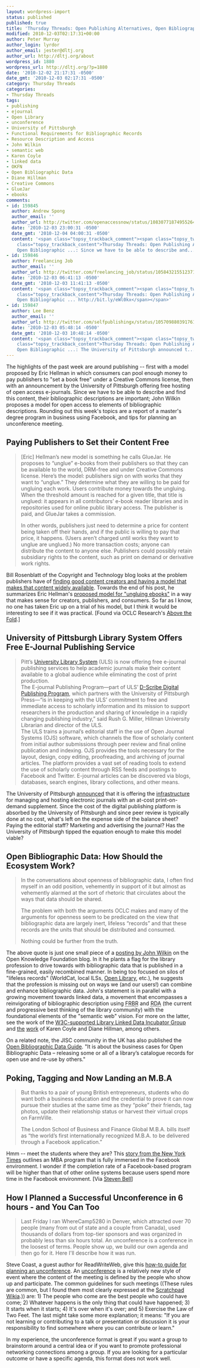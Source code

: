 ```yaml
---
layout: wordpress-import
status: published
published: true
title: 'Thursday Threads: Open Publishing Alternatives, Open Bibliographic Data, Earn an MBA in Facebook, Unconference Planning'
modified: 2010-12-03T02:17:31+00:00
author: Peter Murray
author_login: lyrdor
author_email: jester@dltj.org
author_url: http://dltj.org/about
wordpress_id: 1880
wordpress_url: http://dltj.org/?p=1880
date: '2010-12-02 21:17:31 -0500'
date_gmt: '2010-12-03 02:17:31 -0500'
category: Thursday Threads
categories:
- Thursday Threads
tags:
- publishing
- ejournal
- Open Library
- unconference
- University of Pittsburgh
- Functional Requirements for Bibliographic Records
- Resource Description and Access
- John Wilkin
- semantic web
- Karen Coyle
- linked data
- OKFN
- Open Bibliographic Data
- Diane Hillman
- Creative Commons
- GlueJar
- ebooks
comments:
- id: 159845
  author: Andrew Spong
  author_email: ''
  author_url: http://twitter.com/openaccessnow/status/10830771874955264
  date: '2010-12-03 23:00:31 -0500'
  date_gmt: '2010-12-04 04:00:31 -0500'
  content: '<span class="topsy_trackback_comment"><span class="topsy_twitter_username"><span
    class="topsy_trackback_content">Thursday Threads: Open Publishing Alternatives,
    Open Bibliographic ...: Since we have to be able to describe and... http://bit.ly/eZCmGe</span></span>'
- id: 159846
  author: Freelancing Job
  author_email: ''
  author_url: http://twitter.com/freelancing_job/status/10584321551237120
  date: '2010-12-03 06:41:13 -0500'
  date_gmt: '2010-12-03 11:41:13 -0500'
  content: '<span class="topsy_trackback_comment"><span class="topsy_twitter_username"><span
    class="topsy_trackback_content">Thursday Threads: Open Publishing Alternatives,
    Open Bibliographic ... http://bit.ly/eWl0kx</span></span>'
- id: 159847
  author: Lee Benz
  author_email: ''
  author_url: http://twitter.com/selfpublishingx/status/10570988039176192
  date: '2010-12-03 05:48:14 -0500'
  date_gmt: '2010-12-03 10:48:14 -0500'
  content: '<span class="topsy_trackback_comment"><span class="topsy_twitter_username"><span
    class="topsy_trackback_content">Thursday Threads: Open Publishing Alternatives,
    Open Bibliographic ...: The University of Pittsburgh announced t... http://bit.ly/eAl25E</span></span>'
---
```

<p>The highlights of the past week are around publishing -- first with a model proposed by Eric Hellman in which consumers can pool enough money to pay publishers to "set a book free" under a Creative Commons license, then with an announcement by the University of Pittsburgh offering free hosting of open access e-journals.  Since we have to be able to describe and find this content, their bibliographic descriptions are important; John Wilkin proposes a model for open access to elements of bibliographic descriptions.  Rounding out this week's topics are a report of a master's degree program in business using Facebook, and tips for planning an unconference meeting.</p>
<h2><a name="paying_publishers">Paying Publishers to Set their Content Free</a></h2>
<blockquote><p>[Eric] Hellman&rsquo;s new model is something he calls GlueJar.  He proposes to &ldquo;unglue&rdquo; e-books from their publishers so that they can be available to the world, DRM-free and under Creative Commons license.  Here&rsquo;s the model: publishers sign on with works that they want to &ldquo;unglue.&rdquo;  They determine what they are willing to be paid for ungluing each work.  Users contribute money towards the ungluing.  When the threshold amount is reached for a given title, that title is unglued: it appears in all contributors&rsquo; e-book reader libraries and in repositories used for online public library access.  The publisher is paid, and GlueJar takes a commission.</p>
<p>In other words, publishers just need to determine a price for content being taken off their hands, and if the public is willing to pay that price, it happens.  (Users aren&rsquo;t charged until works they want to unglue are unglued.)  No more transaction costs; anyone can distribute the content to anyone else.  Publishers could possibly retain subsidiary rights to the content, such as print on demand or derivative work rights.</p></blockquote>
<p>Bill Rosenblatt of the Copyright and Technology blog looks at the problem publishers have of <a href="http://copyrightandtechnology.com/2010/11/09/paying-publishers-to-set-their-content-free/" title="Paying Publishers to Set their Content Free | Copyright and Technology">finding good content creators and having a model that makes that content widely available</a>.  Towards the end of his post, he summarizes Eric Hellman's <a href="http://go-to-hellman.blogspot.com/2010/10/business-idea-4-ungluing-ebooks.html" title="Business Idea #4: Ungluing eBooks | Go To Hellman">proposed model for "ungluing ebooks"</a> in a way that makes sense for creators, publishers, and consumers.  So far as I know, no one has taken Eric up on a trial of his model, but I think it would be interesting to see if it was practical.  [Found via OCLC Research's <a href="http://www.oclc.org/research/publications/newsletters/abovethefold/2010-11-24.htm" title="OCLC's Above the Fold - November 24, 2010">Above the Fold</a>.]</p>
<h2><a name="upitt_ejournal_hosting">University of Pittsburgh Library System Offers Free E-Journal Publishing Service</a></h2>
<blockquote><p>Pitt&rsquo;s <a href="http://www.library.pitt.edu/" title="University of Pittsburgh Library System">University Library System</a> (ULS) is now offering free e-journal publishing services to help academic journals make their content available to a global audience while eliminating the cost of print production.&nbsp;<br />
The E-journal Publishing Program&mdash;part of ULS&rsquo; <a href="http://www.library.pitt.edu/dscribe/" title="University of Pittsburgh D-Scribe Digital Publishing Program">D-Scribe Digital Publishing Program</a>, which partners with the University of Pittsburgh Press&mdash;&ldquo;is in keeping with the ULS&rsquo; commitment to free and immediate access to scholarly information and its mission to support researchers in the production and sharing of knowledge in a rapidly changing publishing industry,&rdquo; said Rush G. Miller, Hillman University Librarian and director of the ULS.&nbsp;<br />
The ULS trains a journal&rsquo;s editorial staff in the use of Open Journal Systems (OJS) software, which channels the flow of scholarly content from initial author submissions through peer review and final online publication and indexing. OJS provides the tools necessary for the layout, design, copy editing, proofreading, and archiving of journal articles. The platform provides a vast set of reading tools to extend the use of scholarly content through RSS feeds and postings to Facebook and Twitter. E-journal articles can be discovered via blogs, databases, search engines, library collections, and other means.&nbsp;</p></blockquote>
<p>The University of Pittsburgh <a href="http://www.news.pitt.edu/news/university-pittsburgh-library-system-offers-free-e-journal-publishing-service" title="University of Pittsburgh Library System Offers Free E-Journal Publishing Service | University of Pittsburgh News">announced</a> that it is offering the <a href="http://yorktown.library.pitt.edu/e-journals/tools.html" title="Tools and Services> D-Scribe Digital Publishing">infrastructure</a> for managing and hosting electronic journals with an at-cost print-on-demand supplement. Since the cost of the digital publishing platform is absorbed by the University of Pittsburgh and since peer review is typically done at no cost, what's left on the expense side of the balance sheet? Paying the editorial staff? Marketing and advertising the journal?  Has the University of Pittsburgh tipped the equation enough to make this model viable?</p>
<h2><a name="open_bib_data">Open Bibliographic Data: How Should the Ecosystem Work?</a></h2>
<blockquote><p>In the conversations about openness of bibliographic data, I often find myself in an odd position, vehemently in support of it but almost as vehemently alarmed at the sort of rhetoric that circulates about the ways that data should be shared.</p>
<p>The problem with both the arguments OCLC makes and many of the arguments for openness seem to be predicated on the view that bibliographic data are largely inert, lifeless &ldquo;records&rdquo; and that these records are the units that should be distributed and consumed.</p>
<p>Nothing could be further from the truth.</p></blockquote>
<p>The above quote is just one small piece of a <a href="http://blog.okfn.org/2010/11/29/open-bibliographic-data-how-should-the-ecosystem-work/" title="Open Bibliographic Data: How Should the Ecosystem Work? | Open Knowledge Foundation Blog">posting by John Wilkin</a> on the Open Knowledge Foundation blog.  In it he plants a flag for the library profession to drive towards with bibliographic data that is published in a fine-grained, easily recombined manner.  In being too focused on silos of "lifeless records" (WorldCat, local ILSs, <a href="http://openlibrary.org/" title="Internet Archive's Open Library">Open Library</a>, etc.), he suggests that the profession is missing out on ways we (and our users!) can combine and enhance bibliographic data.  John's statement is in parallel with a growing movement towards linked data, a movement that encompasses a reinvigorating of bibliographic description using <acronym title="Functional Requirements for Bibliographic Records">FRBR</acronym> and <acronym title="Resource Description and Access">RDA</acronym> (the current and progressive best thinking of the library community) with the foundational elements of the "semantic web" vision.  For more on the latter, see the work of the <a href="http://www.w3.org/2005/Incubator/lld/" title="W3C Library Linked Data  Incubator Group">W3C-supported Library Linked Data Incubator Group</a> and <a href="http://www.dlib.org/dlib/january10/hillmann/01hillmann.html" title="http://www.dlib.org/dlib/january10/hillmann/01hillmann.html">the</a> <a href="http://www.dlib.org/dlib/january07/coyle/01coyle.html" title="Resource Description and Access (RDA): Cataloging Rules for the 20th Century">work</a> of Karen Coyle and Diane Hillman, among others.</p>
<p>On a related note, the JISC community in the UK has also published the <a href="http://obd.jisc.ac.uk/" title="Open Bibliographic Data Guide">Open Bibliographic Data Guide</a>.  "It is about the business cases for Open Bibliographic Data &ndash; releasing some or all of a library&rsquo;s catalogue records for open use and re-use by others."</p>
<h2><a name="facebook_mba">Poking, Tagging and Now Landing an M.B.A</a></h2>
<blockquote><p>But thanks to a pair of young British entrepreneurs, students who do want both a business education and the credential to prove it can now pursue their studies at the same time as they &ldquo;poke&rdquo; their friends, tag photos, update their relationship status or harvest their virtual crops on FarmVille.</p>
<p>The London School of Business and Finance Global M.B.A. bills itself as &ldquo;the world&rsquo;s first internationally recognized M.B.A. to be delivered through a Facebook application.&rdquo;</p></blockquote>
<p>Hmm -- meet the students where they are? This <a href="http://www.nytimes.com/2010/11/29/education/29iht-educlede29.html" title="http://www.nytimes.com/2010/11/29/education/29iht-educlede29.html">story from the New York Times</a> outlines an MBA program that is fully immersed in the Facebook environment.  I wonder if the completion rate of a Facebook-based program will be higher than that of other online systems because users spend more time in the Facebook environment. [Via <a href="http://keptup.typepad.com/academic/2010/11/earn-your-mba-on-facebook.html" title="The Kept-Up Academic Librarian: Earn Your MBA On Facebook">Steven Bell</a>]</p>
<h2><a name="unconference_planning">How I Planned a Successful Unconference in 6 hours - and You Can Too</a></h2>
<blockquote><p>Last Friday I ran WhereCamp5280 in Denver, which attracted over 70 people (many from out of state and a couple from Canada), used thousands of dollars from top-tier sponsors and was organized in probably less than six hours total. An unconference is a conference in the loosest of terms. People show up, we build our own agenda and then go for it. Here I'll describe how it was run.</p></blockquote>
<p>Steve Coast, a guest author for ReadWriteWeb, give this <a href="http://www.readwriteweb.com/hack/2010/11/how-i-planned-a-successful-unconference-in-6-hours---and-you-can-too.php" title="How I Planned a Successful Unconference in 6 hours - and You Can Too">how-to guide for planning an unconference</a>.  An <a href="http://en.wikipedia.org/wiki/Unconference" title="Unconference - Wikipedia, the free encyclopedia">unconference</a> is a relatively new style of event where the content of the meeting is defined by the people who show up and participate.  The common guidelines for such meetings ((These rules are common, but I found them most clearly expressed at the <a href="http://scratchpad.wikia.com/wiki/UnConference_'Rules'" title="UnConference 'Rules - Scratchpad Wiki Labs - Free wikis from Wikia">Scratchpad Wikia</a>.)) are: 1) The people who come are the best people who could have come; 2) Whatever happens is the only thing that could have happened; 3) It starts when it starts; 4) It's over when it's over; and 5) Exercise the Law of Two Feet.  The last might take some more explanation; it means: "If you are not learning or contributing to a talk or presentation or discussion it is your responsibility to find somewhere where you can contribute or learn."</p>
<p>In my experience, the unconference format is great if you want a group to brainstorm around a central idea or if you want to promote professional networking connections among a group.  If you are looking for a particular outcome or have a specific agenda, this format does not work well.</p>
